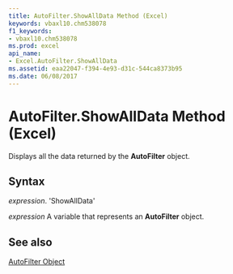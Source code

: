 ```yaml
---
title: AutoFilter.ShowAllData Method (Excel)
keywords: vbaxl10.chm538078
f1_keywords:
- vbaxl10.chm538078
ms.prod: excel
api_name:
- Excel.AutoFilter.ShowAllData
ms.assetid: eaa22047-f394-4e93-d31c-544ca8373b95
ms.date: 06/08/2017
---
```



# AutoFilter.ShowAllData Method (Excel)

Displays all the data returned by the  **AutoFilter** object.


## Syntax

 _expression_. 'ShowAllData'

 _expression_ A variable that represents an **AutoFilter** object.


## See also


[AutoFilter Object](Excel.AutoFilter.md)

